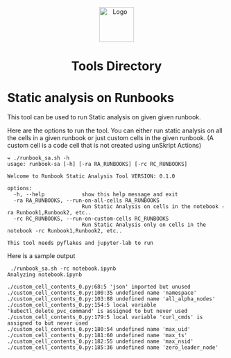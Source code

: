 <center>
  <a href="https://github.com/unskript/Awesome-CloudOps-Automation">
    <img src="https://unskript.com/assets/favicon.png" alt="Logo" width="80" height="80">
  </a>
  <h1> Tools Directory </h1>
</center>


# Static analysis on Runbooks

This tool can be used to run Static analysis on given given runbook. 

Here are the options to run the tool. You can either run static analysis on all the cells in a given runbook or just custom cells in the given runbook. (A custom cell is a code cell that is not created using unSkript Actions)
```
➭ ./runbook_sa.sh -h
usage: runbook-sa [-h] [-ra RA_RUNBOOKS] [-rc RC_RUNBOOKS]

Welcome to Runbook Static Analysis Tool VERSION: 0.1.0

options:
  -h, --help            show this help message and exit
  -ra RA_RUNBOOKS, --run-on-all-cells RA_RUNBOOKS
                        Run Static Analysis on cells in the notebook -ra Runbook1,Runbook2, etc..
  -rc RC_RUNBOOKS, --run-on-custom-cells RC_RUNBOOKS
                        Run Static Analysis only on cells in the notebook -rc Runbook1,Runbook2, etc..

This tool needs pyflakes and jupyter-lab to run
```

Here is a sample output

```
 ./runbook_sa.sh -rc notebook.ipynb
Analyzing notebook.ipynb

./custom_cell_contents_0.py:68:5 'json' imported but unused
./custom_cell_contents_0.py:100:35 undefined name 'namespace'
./custom_cell_contents_0.py:103:88 undefined name 'all_alpha_nodes'
./custom_cell_contents_0.py:154:5 local variable 'kubectl_delete_pvc_command' is assigned to but never used
./custom_cell_contents_0.py:179:5 local variable 'curl_cmds' is assigned to but never used
./custom_cell_contents_0.py:180:54 undefined name 'max_uid'
./custom_cell_contents_0.py:181:60 undefined name 'max_ts'
./custom_cell_contents_0.py:182:55 undefined name 'max_nsid'
./custom_cell_contents_0.py:185:36 undefined name 'zero_leader_node'
```
